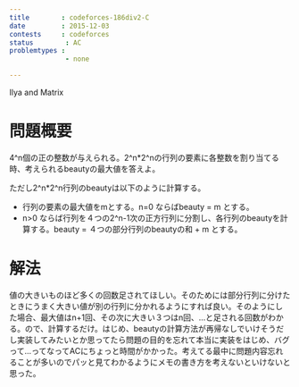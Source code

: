 ```yaml
---
title        : codeforces-186div2-C
date         : 2015-12-03
contests     : codeforces
status        : AC
problemtypes :
              - none

---
```


Ilya and Matrix

<!--more-->

# 問題概要

4^n個の正の整数が与えられる。2^n*2^nの行列の要素に各整数を割り当てる時、考えられるbeautyの最大値を答えよ。

ただし2^n*2^n行列のbeautyは以下のように計算する。

+ 行列の要素の最大値をmとする。n=0 ならばbeauty = m とする。
+ n>0 ならば行列を４つの2^n-1次の正方行列に分割し、各行列のbeautyを計算する。beauty = ４つの部分行列のbeautyの和 + m とする。

# 解法

値の大きいものほど多くの回数足されてほしい。そのためには部分行列に分けたときにうまく大きい値が別の行列に分かれるようにすれば良い。そのようにした場合、最大値はn+1回、その次に大きい３つはn回、...と足される回数がわかる。ので、計算するだけ。はじめ、beautyの計算方法が再帰なしでいけそうだし実装してみたいとか思ってたら問題の目的を忘れて本当に実装をはじめ、バグって...ってなってACにちょっと時間がかかった。考えてる最中に問題内容忘れることが多いのでパッと見てわかるようにメモの書き方を考えないといけないと思った。



